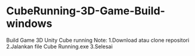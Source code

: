 # CubeRunning-3D-Game-Build-windows
Build Game 3D Unity Cube running
Note:
1.Download atau clone repositori
2.Jalankan file Cube Running.exe 
3.Selesai
